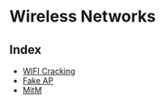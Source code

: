 # Wireless Networks

## Index

* [WIFI Cracking](./WIFICracking/README.md)
* [Fake AP](./FakeAP/README.md)
* [MitM](./MitM/README.md)